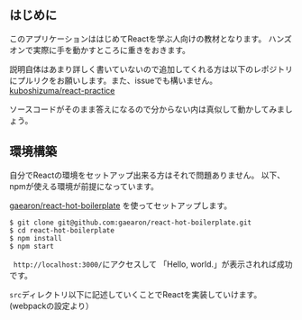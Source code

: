 ## はじめに

このアプリケーションははじめてReactを学ぶ人向けの教材となります。
ハンズオンで実際に手を動かすところに重きをおきます。

説明自体はあまり詳しく書いていないので追加してくれる方は以下のレポジトリにプルリクをお願いします。また、issueでも構いません。
[kuboshizuma/react-practice](https://github.com/kuboshizuma/react-practice)

ソースコードがそのまま答えになるので分からない内は真似して動かしてみましょう。

## 環境構築

自分でReactの環境をセットアップ出来る方はそれで問題ありません。
以下、npmが使える環境が前提になっています。

[gaearon/react-hot-boilerplate](https://github.com/gaearon/react-hot-boilerplate)
を使ってセットアップします。

```
$ git clone git@github.com:gaearon/react-hot-boilerplate.git
$ cd react-hot-boilerplate
$ npm install
$ npm start
```

` http://localhost:3000/`にアクセスして 「Hello, world.」が表示されれば成功です。

`src`ディレクトリ以下に記述していくことでReactを実装していけます。
(webpackの設定より）
